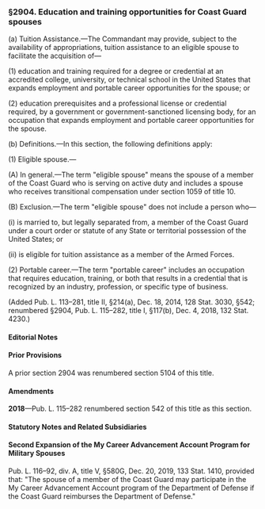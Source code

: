 ### §2904. Education and training opportunities for Coast Guard spouses ###

(a) Tuition Assistance.—The Commandant may provide, subject to the availability of appropriations, tuition assistance to an eligible spouse to facilitate the acquisition of—

(1) education and training required for a degree or credential at an accredited college, university, or technical school in the United States that expands employment and portable career opportunities for the spouse; or

(2) education prerequisites and a professional license or credential required, by a government or government-sanctioned licensing body, for an occupation that expands employment and portable career opportunities for the spouse.

(b) Definitions.—In this section, the following definitions apply:

(1) Eligible spouse.—

(A) In general.—The term "eligible spouse" means the spouse of a member of the Coast Guard who is serving on active duty and includes a spouse who receives transitional compensation under section 1059 of title 10.

(B) Exclusion.—The term "eligible spouse" does not include a person who—

(i) is married to, but legally separated from, a member of the Coast Guard under a court order or statute of any State or territorial possession of the United States; or

(ii) is eligible for tuition assistance as a member of the Armed Forces.

(2) Portable career.—The term "portable career" includes an occupation that requires education, training, or both that results in a credential that is recognized by an industry, profession, or specific type of business.

(Added Pub. L. 113–281, title II, §214(a), Dec. 18, 2014, 128 Stat. 3030, §542; renumbered §2904, Pub. L. 115–282, title I, §117(b), Dec. 4, 2018, 132 Stat. 4230.)

#### **Editorial Notes** ####

#### Prior Provisions ####

A prior section 2904 was renumbered section 5104 of this title.

#### Amendments ####

**2018**—Pub. L. 115–282 renumbered section 542 of this title as this section.

#### **Statutory Notes and Related Subsidiaries** ####

#### Second Expansion of the My Career Advancement Account Program for Military Spouses ####

Pub. L. 116–92, div. A, title V, §580G, Dec. 20, 2019, 133 Stat. 1410, provided that: "The spouse of a member of the Coast Guard may participate in the My Career Advancement Account program of the Department of Defense if the Coast Guard reimburses the Department of Defense."